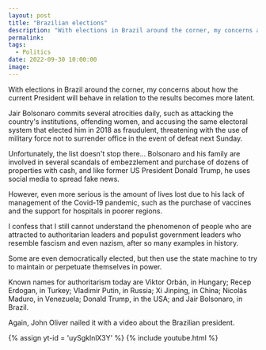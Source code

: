 ```yaml
---
layout: post
title: "Brazilian elections"
description: "With elections in Brazil around the corner, my concerns about how the current President will behave in relation to the results becomes more latent."
permalink: 
tags:
  - Politics
date: 2022-09-30 10:00:00
image: 
---
```


With elections in Brazil around the corner, my concerns about how the current President will behave in relation to the results becomes more latent.

Jair Bolsonaro commits several atrocities daily, such as attacking the country's institutions, offending women, and accusing the same electoral system that elected him in 2018 as fraudulent, threatening with the use of military force not to surrender office in the event of defeat next Sunday.

Unfortunately, the list doesn't stop there... Bolsonaro and his family are involved in several scandals of embezzlement and purchase of dozens of properties with cash, and like former US President Donald Trump, he uses social media to spread fake news.

However, even more serious is the amount of lives lost due to his lack of management of the Covid-19 pandemic, such as the purchase of vaccines and the support for hospitals in poorer regions.

I confess that I still cannot understand the phenomenon of people who are attracted to authoritarian leaders and populist government leaders who resemble fascism and even nazism, after so many examples in history.

Some are even democratically elected, but then use the state machine to try to maintain or perpetuate themselves in power.

Known names for authoritarism today are Viktor Orbán, in Hungary; Recep Erdogan, in Turkey; Vladimir Putin, in Russia; Xi Jinping, in China; Nicolás Maduro, in Venezuela; Donald Trump, in the USA; and Jair Bolsonaro, in Brazil.

Again, John Oliver nailed it with a video about the Brazilian president.

{% assign yt-id = 'uySgklnlX3Y' %}
{% include youtube.html %}